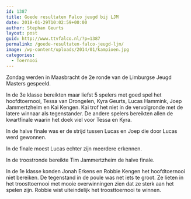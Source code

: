 ```yaml
---
id: 1387
title: Goede resultaten Falco jeugd bij LJM
date: 2018-01-29T10:02:59+00:00
author: Stephan Geurts
layout: post
guid: http://www.ttvfalco.nl/?p=1387
permalink: /goede-resultaten-falco-jeugd-ljm/
image: /wp-content/uploads/2014/01/kampioen.jpg
categories:
  - Toernooi
---
```

Zondag werden in Maasbracht de 2e ronde van de Limburgse Jeugd Masters gespeeld.

In de 3e klasse bereikten maar liefst 5 spelers met goed spel het hoofdtoernooi, Tessa van Drongelen, Kyra Geurts, Lucas Hammink, Joep Jammertzheim en Kai Kengen. Kai trof het niet in de vervolgronde met de latere winnaar als tegenstander. De andere spelers bereikten allen de kwartfinale waarin het doek viel voor Tessa en Kyra.

In de halve finale was er de strijd tussen Lucas en Joep die door Lucas werd gewonnen.

In de finale moest Lucas echter zijn meerdere erkennen.

In de troostronde bereikte Tim Jammertzheim de halve finale.

In de 1e klasse konden Jonah Erkens en Robbie Kengen het hoofdtoernooi niet bereiken. De tegenstand in de poule was net iets te groot. Ze lieten in het troosttoernooi met mooie overwinningen zien dat ze sterk aan het spelen zijn. Robbie wist uiteindelijk het troosttoernooi te winnen.

&nbsp;

&nbsp;